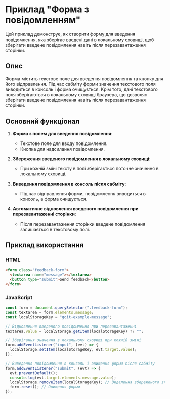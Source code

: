 # Приклад "Форма з повідомленням"

Цей приклад демонструє, як створити форму для введення повідомлення, яка зберігає введені дані в локальному сховищі, щоб зберігати введене повідомлення навіть після перезавантаження сторінки.

## Опис

Форма містить текстове поле для введення повідомлення та кнопку для його відправлення. Під час сабміту форми значення текстового поля виводиться в консоль і форма очищується. Крім того, дані текстового поля зберігаються в локальному сховищі браузера, що дозволяє зберігати введене повідомлення навіть після перезавантаження сторінки.

## Основний функціонал

1. **Форма з полем для введення повідомлення**: 
    - Текстове поле для вводу повідомлення.
    - Кнопка для надсилання повідомлення.

2. **Збереження введеного повідомлення в локальному сховищі**: 
    - При кожній зміні тексту в полі зберігається поточне значення в локальному сховищі.

3. **Виведення повідомлення в консоль після сабміту**: 
    - Під час відправлення форми, повідомлення виводиться в консоль, а форма очищується.

4. **Автоматичне відновлення введеного повідомлення при перезавантаженні сторінки**: 
    - Після перезавантаження сторінки введене повідомлення залишається в текстовому полі.

## Приклад використання

### HTML

```html
<form class="feedback-form">
  <textarea name="message"></textarea>
  <button type="submit">Send feedback</button>
</form>
```

### JavaScript
   
```javascript
const form = document.querySelector(".feedback-form");
const textarea = form.elements.message;
const localStorageKey = "goit-example-message";

// Відновлення введеного повідомлення при перезавантаженні
textarea.value = localStorage.getItem(localStorageKey) ?? "";

// Зберігання значення в локальному сховищі при кожній зміні
form.addEventListener("input", (evt) => {
  localStorage.setItem(localStorageKey, evt.target.value);
});

// Виведення повідомлення в консоль і очищення форми після сабміту
form.addEventListener("submit", (evt) => {
  evt.preventDefault();
  console.log(evt.target.elements.message.value);
  localStorage.removeItem(localStorageKey); // Видалення збереженого значення
  form.reset(); // Очищення форми
});
```